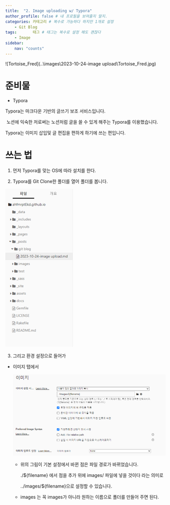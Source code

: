 ```yaml
---
title:  "2. Image uploading w/ Typora"
author_profile: false # 내 프로필을 보여줄지 말지.
categories: 카테고리 # 복수로 가능하다 하지만 1개로 설정
    - Git Blog
tags:       태그 # 태그는 복수로 설정 해도 괜찮다
    - Image
sidebar:   
    nav: "counts"
---
```


![Tortoise_Fred](..\images\2023-10-24-image upload\Tortoise_Fred.jpg)

# 준비물

- Typora



Typora는 마크다운 기반의 글쓰기 보조 서비스입니다.

​	노션에 익숙한 저로써는 노션처럼 글을 쓸 수 있게 해주는 Typora를 이용했습니다.

Typora는 이미지 삽입및 글 편집을 편하게 하기에 쓰는 편입니다.



# 쓰는 법



1. 먼저 Typora를 맞는 OS에 따라 설치를 한다.

2.  Typora를 Git Clone한 폴더를 열어 폴더를 봅니다.

   <img src="..\images/2023-10-24-image upload/image-20231024212115354.png" alt="image-20231024212115354" style="zoom: 80%;" />



3.  그리고 환경 설정으로 들어가

   - 이미지 탭에서

      <img src="../images/2023-10-24-image upload/image-20231024212312915.png" alt="image-20231024212312915" style="zoom: 80%;" />

     - 위의 그림이 기본 설정에서 바뀐 점은 파일 경로가 바뀌었습니다.

       ./${filename} 에서 점을 추가 위에 images/ 파일에 넣을 것이다 라는 의미로

       ../images/${filename}으로 설정할 수 있습니다.

     - images 는 꼭 images가 아니라 원하는 이름으로 폴더를 만들어 주면 된다.
